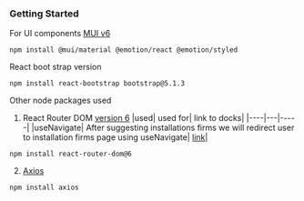 ### Getting Started

For UI components [MUI v6](https://mui.com)

```
npm install @mui/material @emotion/react @emotion/styled
```

React boot strap version 

```
npm install react-bootstrap bootstrap@5.1.3

```


Other node packages used 

  1. React Router DOM [version 6](https://reactrouter.com/docs/en/v6/getting-started/overview)
|used| used for| link to docks|
|----|---|-----|
|useNavigate| After suggesting installations firms we will redirect user to installation firms page using useNavigate| [link](https://reactrouter.com/docs/en/v6/upgrading/v5#use-usenavigate-instead-of-usehistory)|

```
npm install react-router-dom@6
```
  2. [Axios](https://axios-http.com/docs/intro)
```
npm install axios
```

